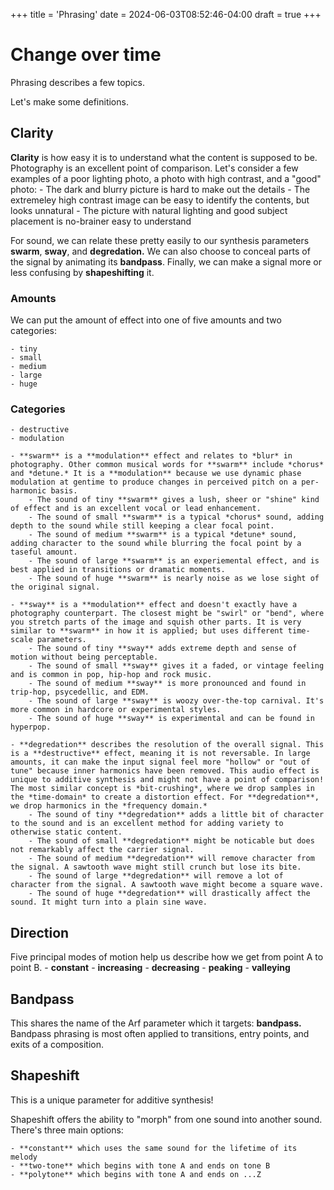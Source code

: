 +++
title = 'Phrasing'
date = 2024-06-03T08:52:46-04:00
draft = true
+++

# Change over time

Phrasing describes a few topics. 

Let's make some definitions.

## Clarity


**Clarity** is how easy it is to understand what the content is supposed to be. Photography is an excellent point of comparison. Let's consider a few examples of a poor lighting photo, a photo with high contrast, and a "good" photo:
    - The dark and blurry picture is hard to make out the details
    - The extremeley high contrast image can be easy to identify the contents, but looks unnatural
    - The picture with natural lighting and good subject placement is no-brainer easy to understand
  
For sound, we can relate these pretty easily to our synthesis parameters **swarm**, **sway**, and **degredation.**
We can also choose to conceal parts of the signal by animating its **bandpass**.
Finally, we can make a signal more or less confusing by **shapeshifting** it.

### Amounts

We can put the amount of effect into one of five amounts and two categories:

    - tiny
    - small
    - medium
    - large
    - huge

### Categories
    - destructive
    - modulation

    - **swarm** is a **modulation** effect and relates to *blur* in photography. Other common musical words for **swarm** include *chorus* and *detune.* It is a **modulation** because we use dynamic phase modulation at gentime to produce changes in perceived pitch on a per-harmonic basis.
        - The sound of tiny **swarm** gives a lush, sheer or "shine" kind of effect and is an excellent vocal or lead enhancement.
        - The sound of small **swarm** is a typical *chorus* sound, adding depth to the sound while still keeping a clear focal point.
        - The sound of medium **swarm** is a typical *detune* sound, adding character to the sound while blurring the focal point by a taseful amount.
        - The sound of large **swarm** is an experiemental effect, and is best applied in transitions or dramatic moments.
        - The sound of huge **swarm** is nearly noise as we lose sight of the original signal.

    - **sway** is a **modulation** effect and doesn't exactly have a photography counterpart. The closest might be "swirl" or "bend", where you stretch parts of the image and squish other parts. It is very similar to **swarm** in how it is applied; but uses different time-scale parameters. 
        - The sound of tiny **sway** adds extreme depth and sense of motion without being perceptable. 
        - The sound of small **sway** gives it a faded, or vintage feeling and is common in pop, hip-hop and rock music.
        - The sound of medium **sway** is more pronounced and found in trip-hop, psycedellic, and EDM.
        - The sound of large **sway** is woozy over-the-top carnival. It's more common in hardcore or experimental styles.
        - The sound of huge **sway** is experimental and can be found in hyperpop.

    - **degredation** describes the resolution of the overall signal. This is a **destructive** effect, meaning it is not reversable. In large amounts, it can make the input signal feel more "hollow" or "out of tune" because inner harmonics have been removed. This audio effect is unique to additive synthesis and might not have a point of comparison! The most similar concept is *bit-crushing*, where we drop samples in the *time-domain* to create a distortion effect. For **degredation**, we drop harmonics in the *frequency domain.* 
        - The sound of tiny **degredation** adds a little bit of character to the sound and is an excellent method for adding variety to otherwise static content. 
        - The sound of small **degredation** might be noticable but does not remarkably affect the carrier signal. 
        - The sound of medium **degredation** will remove character from the signal. A sawtooth wave might still crunch but lose its bite.
        - The sound of large **degredation** will remove a lot of character from the signal. A sawtooth wave might become a square wave.
        - The sound of huge **degredation** will drastically affect the sound. It might turn into a plain sine wave.

## Direction

Five principal modes of motion help us describe how we get from point A to point B. 
    - **constant**
    - **increasing**
    - **decreasing**
    - **peaking**
    - **valleying**

## Bandpass

This shares the name of the Arf parameter which it targets: **bandpass.** Bandpass phrasing is most often applied to transitions, entry points, and exits of a composition. 

## Shapeshift

This is a unique parameter for additive synthesis! 

Shapeshift offers the ability to "morph" from one sound into another sound. There's three main options:

    - **constant** which uses the same sound for the lifetime of its melody
    - **two-tone** which begins with tone A and ends on tone B
    - **polytone** which begins with tone A and ends on ...Z

